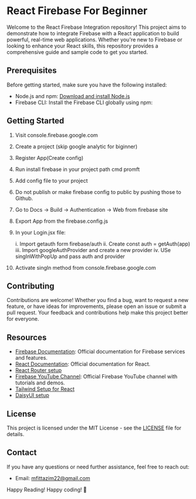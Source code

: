 # React Firebase For Beginner

Welcome to the React Firebase Integration repository! This project aims to demonstrate how to integrate Firebase with a React application to build powerful, real-time web applications. Whether you're new to Firebase or looking to enhance your React skills, this repository provides a comprehensive guide and sample code to get you started.

## Prerequisites

Before getting started, make sure you have the following installed:

- Node.js and npm: [Download and install Node.js](https://nodejs.org/)
- Firebase CLI: Install the Firebase CLI globally using npm:


## Getting Started

1. Visit console.firebase.google.com

2. Create a project (skip google analytic for biginner)

3. Register App(Create config)

4. Run install firebase in your project path cmd promft

5. Add config file to your project

6. Do not publish or make firebase config to public by pushing those to Github.

7. Go to Docs -> Build -> Authentication -> Web from firebase site

8. Export App from the firebase.config.js

9. In your Login.jsx file:

    i. Import getauth form firebase/auth
    ii. Create const auth = getAuth(app)
    iii. Import googleAuthProvider and create a new provider
    iv. USe singInWithPopUp and pass auth and provider

10. Activate singIn method from console.firebase.google.com

## Contributing

Contributions are welcome! Whether you find a bug, want to request a new feature, or have ideas for improvements, please open an issue or submit a pull request. Your feedback and contributions help make this project better for everyone.

## Resources

- [Firebase Documentation](https://firebase.google.com/docs): Official documentation for Firebase services and features.
- [React Documentation](https://reactjs.org/docs/getting-started.html): Official documentation for React.
- [React Router setup](https://reactrouter.com/en/main/start/tutorial)
- [Firebase YouTube Channel](https://www.youtube.com/user/Firebase): Official Firebase YouTube channel with tutorials and demos.
- [Tailwind Setup for React](https://tailwindcss.com/docs/guides/vite)
- [DaisyUI setup](https://daisyui.com/docs/install/)

## License

This project is licensed under the MIT License - see the [LICENSE](LICENSE) file for details.

## Contact

If you have any questions or need further assistance, feel free to reach out:

- Email: mfittazim22@gmail.com

Happy Reading!
Happy coding! 🚀
